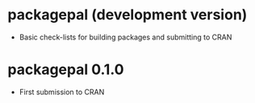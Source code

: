 # packagepal (development version)

* Basic check-lists for building packages and submitting to CRAN

# packagepal 0.1.0

* First submission to CRAN

